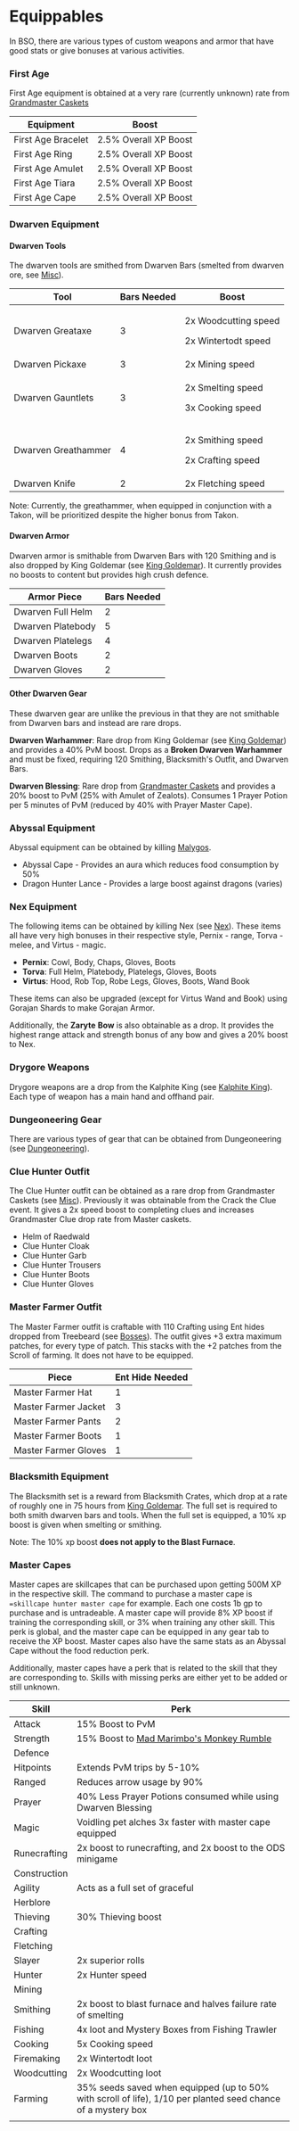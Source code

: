 # Equippables

In BSO, there are various types of custom weapons and armor that have good stats or give bonuses at various activities.

### First Age

First Age equipment is obtained at a very rare (currently unknown) rate from [Grandmaster Caskets](https://bso-wiki.oldschool.gg/custom-items/grandmaster-clues)

| Equipment          | Boost                 |
| ------------------ | --------------------- |
| First Age Bracelet | 2.5% Overall XP Boost |
| First Age Ring     | 2.5% Overall XP Boost |
| First Age Amulet   | 2.5% Overall XP Boost |
| First Age Tiara    | 2.5% Overall XP Boost |
| First Age Cape     | 2.5% Overall XP Boost |

### Dwarven Equipment

#### Dwarven Tools

The dwarven tools are smithed from Dwarven Bars (smelted from dwarven ore, see [Misc](misc.md)). 

| Tool                | Bars Needed | Boost                                                  |
| ------------------- | ----------- | ------------------------------------------------------ |
| Dwarven Greataxe    | 3           | <p>2x Woodcutting speed </p><p>2x Wintertodt speed</p> |
| Dwarven Pickaxe     | 3           | 2x Mining speed                                        |
| Dwarven Gauntlets   | 3           | <p>2x Smelting speed</p><p>3x Cooking speed</p>        |
| Dwarven Greathammer | 4           | <p>2x Smithing speed</p><p>2x Crafting speed</p>       |
| Dwarven Knife       | 2           | 2x Fletching speed                                     |

Note: Currently, the greathammer, when equipped in conjunction with a Takon, will be prioritized despite the higher bonus from Takon.

#### Dwarven Armor

Dwarven armor is smithable from Dwarven Bars with 120 Smithing and is also dropped by King Goldemar (see [King Goldemar](../bosses/king-goldemar.md)). It currently provides no boosts to content but provides high crush defence.

| Armor Piece       | Bars Needed |
| ----------------- | ----------- |
| Dwarven Full Helm | 2           |
| Dwarven Platebody | 5           |
| Dwarven Platelegs | 4           |
| Dwarven Boots     | 2           |
| Dwarven Gloves    | 2           |

#### Other Dwarven Gear

These dwarven gear are unlike the previous in that they are not smithable from Dwarven bars and instead are rare drops.

**Dwarven Warhammer**: Rare drop from King Goldemar (see [King Goldemar](../bosses/king-goldemar.md)) and provides a 40% PvM boost. Drops as a **Broken Dwarven Warhammer** and must be fixed, requiring 120 Smithing, Blacksmith's Outfit, and Dwarven Bars.

**Dwarven Blessing**: Rare drop from [Grandmaster Caskets](https://bso-wiki.oldschool.gg/custom-items/grandmaster-clues) and provides a 20% boost to PvM (25% with Amulet of Zealots). Consumes 1 Prayer Potion per 5 minutes of PvM (reduced by 40% with Prayer Master Cape).

### Abyssal Equipment

Abyssal equipment can be obtained by killing [Malygos](../bosses/malygos.md). 

* Abyssal Cape - Provides an aura which reduces food consumption by 50%
* Dragon Hunter Lance - Provides a large boost against dragons (varies)

### Nex Equipment

The following items can be obtained by killing Nex (see [Nex](../bosses/nex.md)). These items all have very high bonuses in their respective style, Pernix - range, Torva - melee, and Virtus - magic. 

* **Pernix**: Cowl, Body, Chaps, Gloves, Boots
* **Torva**: Full Helm, Platebody, Platelegs, Gloves, Boots
* **Virtus**: Hood, Rob Top, Robe Legs, Gloves, Boots, Wand Book

These items can also be upgraded (except for Virtus Wand and Book) using Gorajan Shards to make Gorajan Armor.

Additionally, the **Zaryte** **Bow** is also obtainable as a drop. It provides the highest range attack and strength bonus of any bow and gives a 20% boost to Nex.

### Drygore Weapons

Drygore weapons are a drop from the Kalphite King (see [Kalphite King](../bosses/kalphite-king.md)). Each type of weapon has a main hand and offhand pair. 

### Dungeoneering Gear

There are various types of gear that can be obtained from Dungeoneering (see [Dungeoneering](../skills/dungeoneering-training/dg-rewards.md)). 

### Clue Hunter Outfit

The Clue Hunter outfit can be obtained as a rare drop from Grandmaster Caskets (see [Misc](misc.md)). Previously it was obtainable from the Crack the Clue event. It gives a 2x speed boost to completing clues and increases Grandmaster Clue drop rate from Master caskets. 

* Helm of Raedwald
* Clue Hunter Cloak
* Clue Hunter Garb
* Clue Hunter Trousers
* Clue Hunter Boots
* Clue Hunter Gloves

### Master Farmer Outfit

The Master Farmer outfit is craftable with 110 Crafting using Ent hides dropped from Treebeard (see [Bosses](broken-reference)). The outfit gives +3 extra maximum patches, for every type of patch. This stacks with the +2 patches from the Scroll of farming. It does not have to be equipped.

| Piece                | Ent Hide Needed |
| -------------------- | --------------- |
| Master Farmer Hat    | 1               |
| Master Farmer Jacket | 3               |
| Master Farmer Pants  | 2               |
| Master Farmer Boots  | 1               |
| Master Farmer Gloves | 1               |

### Blacksmith Equipment

The Blacksmith set is a reward from Blacksmith Crates, which drop at a rate of roughly one in 75 hours from [King Goldemar](https://bso-wiki.oldschool.gg/bosses/king-goldemar?q=blacksmith). The full set is required to both smith dwarven bars and tools. When the full set is equipped, a 10% xp boost is given when smelting or smithing.

Note: The 10% xp boost **does not apply to the Blast Furnace**.

### Master Capes

Master capes are skillcapes that can be purchased upon getting 500M XP in the respective skill. The command to purchase a master cape is `=skillcape hunter master cape` for example. Each one costs 1b gp to purchase and is untradeable. A master cape will provide 8% XP boost if training the corresponding skill, or 3% when training any other skill. This perk is global, and the master cape can be equipped in any gear tab to receive the XP boost. Master capes also have the same stats as an Abyssal Cape without the food reduction perk. 

Additionally, master capes have a perk that is related to the skill that they are corresponding to. Skills with missing perks are either yet to be added or still unknown.

| Skill        | Perk                                                                                                         |
| ------------ | ------------------------------------------------------------------------------------------------------------ |
| Attack       | 15% Boost to PvM                                                                                             |
| Strength     | 15% Boost to [Mad Marimbo's Monkey Rumble](../minigames/mad-marimbos-monkey-rumble/)                         |
| Defence      |                                                                                                              |
| Hitpoints    | Extends PvM trips by 5-10%                                                                                   |
| Ranged       | Reduces arrow usage by 90%                                                                                   |
| Prayer       | 40% Less Prayer Potions consumed while using Dwarven Blessing                                                |
| Magic        | Voidling pet alches 3x faster with master cape equipped                                                      |
| Runecrafting | 2x boost to runecrafting, and 2x boost to the ODS minigame                                                   |
| Construction |                                                                                                              |
| Agility      | Acts as a full set of graceful                                                                               |
| Herblore     |                                                                                                              |
| Thieving     | 30% Thieving boost                                                                                           |
| Crafting     |                                                                                                              |
| Fletching    |                                                                                                              |
| Slayer       | 2x superior rolls                                                                                            |
| Hunter       | 2x Hunter speed                                                                                              |
| Mining       |                                                                                                              |
| Smithing     | 2x boost to blast furnace and halves failure rate of smelting                                                |
| Fishing      | 4x loot and Mystery Boxes from Fishing Trawler                                                               |
| Cooking      | 5x Cooking speed                                                                                             |
| Firemaking   | 2x Wintertodt loot                                                                                           |
| Woodcutting  | 2x Woodcutting loot                                                                                          |
| Farming      | 35% seeds saved when equipped (up to 50% with scroll of life), 1/10 per planted seed chance of a mystery box |
|              |                                                                                                              |
